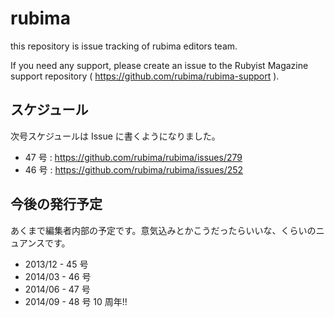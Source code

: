 # rubima

this repository is issue tracking of rubima editors team.

If you need any support, please create an issue to the Rubyist Magazine support repository ( https://github.com/rubima/rubima-support ).

## スケジュール

次号スケジュールは Issue に書くようになりました。

* 47 号 : https://github.com/rubima/rubima/issues/279
* 46 号 : https://github.com/rubima/rubima/issues/252


## 今後の発行予定

あくまで編集者内部の予定です。意気込みとかこうだったらいいな、くらいのニュアンスです。

* 2013/12 - 45 号
* 2014/03 - 46 号
* 2014/06 - 47 号
* 2014/09 - 48 号 10 周年!!
